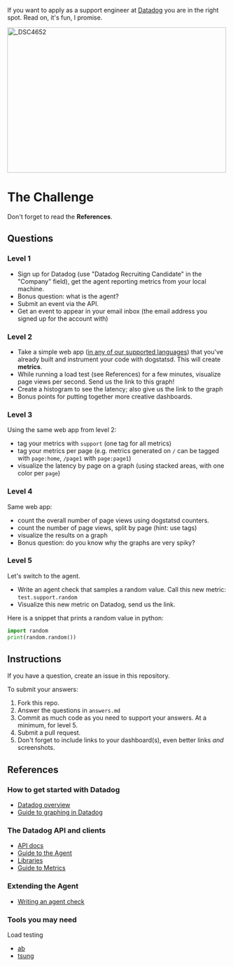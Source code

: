 If you want to apply as a support engineer at [Datadog](http://datadog.com) you are in the right spot. Read on, it's fun, I promise.

<a href="http://www.flickr.com/photos/alq666/10125225186/" title="The view from our roofdeck">
<img src="http://farm6.staticflickr.com/5497/10125225186_825bfdb929.jpg" width="500" height="332" alt="_DSC4652"></a>

# The Challenge

Don't forget to read the **References**.

## Questions

### Level 1

* Sign up for Datadog (use "Datadog Recruiting Candidate" in the "Company" field), get the agent reporting metrics from your local machine.
* Bonus question: what is the agent?
* Submit an event via the API.
* Get an event to appear in your email inbox (the email address you signed up for the account with)

### Level 2

* Take a simple web app ([in any of our supported languages](http://docs.datadoghq.com/libraries/)) that you've already built and instrument your code with dogstatsd. This will create **metrics**.
* While running a load test (see References) for a few minutes, visualize page views per second. Send us the link to this graph!
* Create a histogram to see the latency; also give us the link to the graph
* Bonus points for putting together more creative dashboards.

### Level 3

Using the same web app from level 2:
* tag your metrics with `support` (one tag for all metrics)
* tag your metrics per page (e.g. metrics generated on `/` can be tagged with `page:home`, `/page1` with  `page:page1`)
* visualize the latency by page on a graph (using stacked areas, with one color per `page`)

### Level 4

Same web app:
* count the overall number of page views using dogstatsd counters.
* count the number of page views, split by page (hint: use tags)
* visualize the results on a graph
* Bonus question: do you know why the graphs are very spiky?
 
### Level 5

Let's switch to the agent.

* Write an agent check that samples a random value. Call this new metric: `test.support.random`
* Visualize this new metric on Datadog, send us the link.

Here is a snippet that prints a random value in python:

```python
import random
print(random.random())
```

## Instructions
If you have a question, create an issue in this repository.

To submit your answers:

1. Fork this repo.
2. Answer the questions in `answers.md`
3. Commit as much code as you need to support your answers. At a minimum, for level 5.
4. Submit a pull request.
5. Don't forget to include links to your dashboard(s), even better links *and* screenshots.

## References

### How to get started with Datadog

* [Datadog overview](http://docs.datadoghq.com/overview/)
* [Guide to graphing in Datadog](http://docs.datadoghq.com/graphing/)

### The Datadog API and clients

* [API docs](http://docs.datadoghq.com/api)
* [Guide to the Agent](http://docs.datadoghq.com/guides/basic_agent_usage/)
* [Libraries](http://docs.datadoghq.com/libraries/)
* [Guide to Metrics](http://docs.datadoghq.com/guides/metrics/)

### Extending the Agent

* [Writing an agent check](http://docs.datadoghq.com/guides/agent_checks/)

### Tools you may need

Load testing
* [ab](https://httpd.apache.org/docs/2.2/programs/ab.html)
* [tsung](http://tsung.erlang-projects.org/user_manual.html#htoc2)
